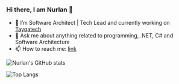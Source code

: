 ### Hi there, I am Nurlan 👋

- 🔭 I’m Software Architect | Tech Lead and currently working on [Tayqatech](http://tayqatech.com/)
- 💬 Ask me about anything related to programming, .NET, C# and Software Architecture
- 📫 How to reach me: [link](https://nurlanvalizada.com/)

![Nurlan's GitHub stats](https://github-readme-stats.vercel.app/api?username=nurlanvalizada&show_icons=true&theme=dark&hide_border=true&show_owner=true)

![Top Langs](https://github-readme-stats.vercel.app/api/top-langs/?username=nurlanvalizada&theme=dark&show_icons=true&hide_border=true)
